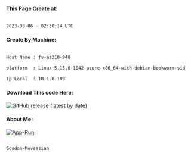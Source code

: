 
   
#### This Page Create at:

```bash

2023-08-06 - 02:30:14 UTC

```

#### Create By Machine:

```bash

Host Name : fv-az210-940

platform  : Linux-5.15.0-1042-azure-x86_64-with-debian-bookworm-sid

Ip Local  : 10.1.0.109

```
#### Download This code Here:

[![GitHub release (latest by date)](https://img.shields.io/github/v/release/Gosdan-Movsesian/Gosdan?style=for-the-badge&label=Download)](https://github.com/Gosdan-Movsesian/Gosdan/releases) 

</p> 

#### About Me :

[![App-Run](https://github.com/Gosdan-Movsesian/Gosdan/actions/workflows/App-Run.yml/badge.svg)](https://github.com/Gosdan-Movsesian/Gosdan/actions/workflows/App-Run.yml)

```bash

Gosdan-Movsesian

```

